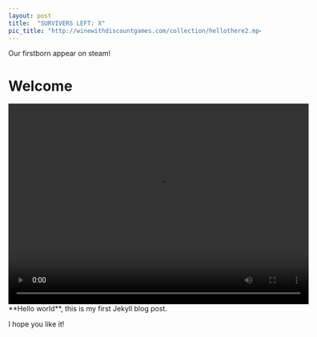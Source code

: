 ```yaml
---
layout: post
title:  "SURVIVERS LEFT: X"
pic_title: "http://winewithdiscountgames.com/collection/hellothere2.mp4"
---
```


Our firstborn appear on steam!

<!--more-->
# Welcome
   <video  class="video-item" autoplay="autoplay" loop="loop" width="600px" height="400px">
    <source src="http://winewithdiscountgames.com/collection/hellothere2.mp4" type="video/mp4" />
   </video>
**Hello world**, this is my first Jekyll blog post.

I hope you like it!

